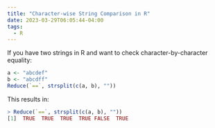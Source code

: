 ```yaml
---
title: "Character-wise String Comparison in R"
date: 2023-03-29T06:05:44-04:00
tags:
  - R
---
```


If you have two strings in R and want to check character-by-character equality:

```r
a <- "abcdef"
b <- "abcdff"
Reduce(`==`, strsplit(c(a, b), ""))
```

This results in:

```r
> Reduce(`==`, strsplit(c(a, b), ""))
[1]  TRUE  TRUE  TRUE  TRUE FALSE  TRUE
```
